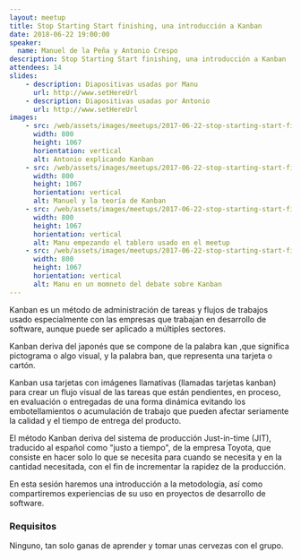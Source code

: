 ```yaml
---
layout: meetup
title: Stop Starting Start finishing, una introducción a Kanban
date: 2018-06-22 19:00:00
speaker:
  name: Manuel de la Peña y Antonio Crespo
description: Stop Starting Start finishing, una introducción a Kanban
attendees: 14
slides: 
    - description: Diapositivas usadas por Manu
      url: http://www.setHereUrl
    - description: Diapositivas usadas por Antonio
      url: http://www.setHereUrl
images:
    - src: /web/assets/images/meetups/2017-06-22-stop-starting-start-finishing-una-introduccion-a-kanban/antonio.jpeg
      width: 800
      height: 1067
      horientation: vertical
      alt: Antonio explicando Kanban
    - src: /web/assets/images/meetups/2017-06-22-stop-starting-start-finishing-una-introduccion-a-kanban/manu-teoria-kanban.jpeg
      width: 800
      height: 1067
      horientation: vertical
      alt: Manuel y la teoría de Kanban
    - src: /web/assets/images/meetups/2017-06-22-stop-starting-start-finishing-una-introduccion-a-kanban/manu-empezando-tablero.jpeg
      width: 800
      height: 1067
      horientation: vertical
      alt: Manu empezando el tablero usado en el meetup
    - src: /web/assets/images/meetups/2017-06-22-stop-starting-start-finishing-una-introduccion-a-kanban/manu-debate.jpeg
      width: 800
      height: 1067
      horientation: vertical
      alt: Manu en un momneto del debate sobre Kanban
---
```


 Kanban es un método de administración de tareas y flujos de trabajos usado especialmente con las empresas que trabajan en desarrollo de software, aunque puede ser aplicado a múltiples sectores.

Kanban deriva del japonés que se compone de la palabra kan ,que significa pictograma o algo visual, y la palabra ban, que representa una tarjeta o cartón.

Kanban usa tarjetas con imágenes llamativas (llamadas tarjetas kanban) para crear un flujo visual de las tareas que están pendientes, en proceso, en evaluación o entregadas de una forma dinámica evitando los embotellamientos o acumulación de trabajo que pueden afectar seriamente la calidad y el tiempo de entrega del producto.

El método Kanban deriva del sistema de producción Just-in-time (JIT), traducido al español como "justo a tiempo", de la empresa Toyota, que consiste en hacer solo lo que se necesita para cuando se necesita y en la cantidad necesitada, con el fin de incrementar la rapidez de la producción.

En esta sesión haremos una introducción a la metodología, así como compartiremos experiencias de su uso en proyectos de desarrollo de software.

### Requisitos

Ninguno, tan solo ganas de aprender y tomar unas cervezas con el grupo.